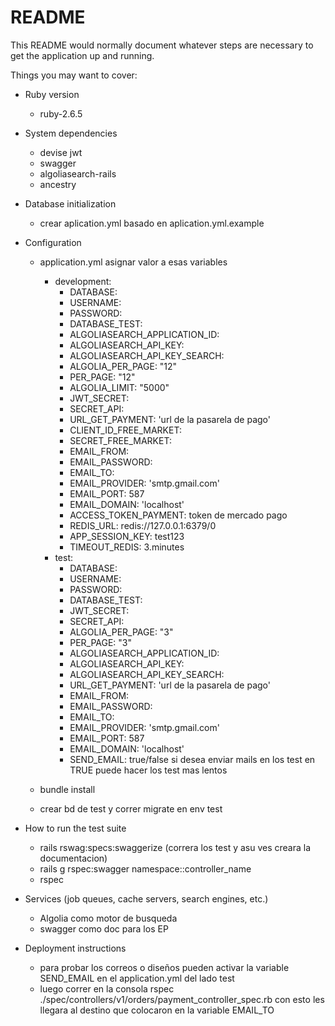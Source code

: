 # README

This README would normally document whatever steps are necessary to get the
application up and running.

Things you may want to cover:

* Ruby version
  - ruby-2.6.5

* System dependencies
  - devise jwt
  - swagger
  - algoliasearch-rails
  - ancestry
 
* Database initialization
  - crear aplication.yml basado en aplication.yml.example

* Configuration
  - application.yml asignar valor a esas variables
    * development:
        * DATABASE:
        * USERNAME:
        * PASSWORD:
        * DATABASE_TEST:
        * ALGOLIASEARCH_APPLICATION_ID:
        * ALGOLIASEARCH_API_KEY:
        * ALGOLIASEARCH_API_KEY_SEARCH:
        * ALGOLIA_PER_PAGE: "12"
        * PER_PAGE: "12"
        * ALGOLIA_LIMIT: "5000"
        * JWT_SECRET:
        * SECRET_API:
        * URL_GET_PAYMENT: 'url de la pasarela de pago'
        * CLIENT_ID_FREE_MARKET:
        * SECRET_FREE_MARKET:
        * EMAIL_FROM:
        * EMAIL_PASSWORD:
        * EMAIL_TO:
        * EMAIL_PROVIDER: 'smtp.gmail.com'
        * EMAIL_PORT: 587
        * EMAIL_DOMAIN: 'localhost'
        * ACCESS_TOKEN_PAYMENT: token de mercado pago
        * REDIS_URL: redis://127.0.0.1:6379/0
        * APP_SESSION_KEY: test123
        * TIMEOUT_REDIS: 3.minutes
     * test:
        * DATABASE:
        * USERNAME:
        * PASSWORD:
        * DATABASE_TEST:
        * JWT_SECRET:
        * SECRET_API:
        * ALGOLIA_PER_PAGE: "3"
        * PER_PAGE: "3"
        * ALGOLIASEARCH_APPLICATION_ID:
        * ALGOLIASEARCH_API_KEY:
        * ALGOLIASEARCH_API_KEY_SEARCH:
        * URL_GET_PAYMENT: 'url de la pasarela de pago'
        * EMAIL_FROM:
        * EMAIL_PASSWORD:
        * EMAIL_TO:
        * EMAIL_PROVIDER: 'smtp.gmail.com'
        * EMAIL_PORT: 587
        * EMAIL_DOMAIN: 'localhost'
        * SEND_EMAIL: true/false si desea enviar mails en los test en TRUE puede hacer los test mas lentos
        
  - bundle install
  
  - crear bd de test y correr migrate en env test 
 
* How to run the test suite
  - rails rswag:specs:swaggerize (correra los test y asu ves creara la documentacion)
  - rails g rspec:swagger namespace::controller_name
  - rspec
  
* Services (job queues, cache servers, search engines, etc.)
  - Algolia como motor de busqueda
  - swagger como doc para los EP
  
* Deployment instructions
  - para probar los correos o diseños pueden activar la variable SEND_EMAIL
  en el application.yml del lado test
  - luego correr en la consola rspec ./spec/controllers/v1/orders/payment_controller_spec.rb
  con esto les llegara al destino que colocaron en la variable EMAIL_TO
   
 